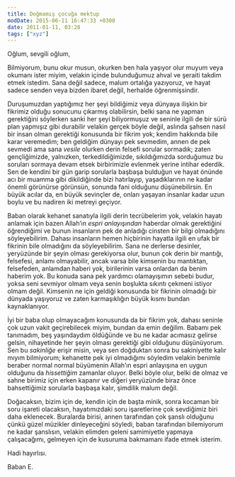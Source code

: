 ```yaml
---
title: Doğmamış çocuğa mektup
modDate: 2015-06-11 16:47:33 +0300
date: 2011-01-11, 03:28
tags: ["xyz"]
---
```


Oğlum, sevgili oğlum,

Bilmiyorum, bunu okur musun, okurken ben hala yaşıyor olur muyum veya
okumanı ister miyim, velakin içinde bulunduğumuz ahval ve şeraiti
takdim etmek istedim. Sana değil sadece, malum ortalığa yazıyoruz, ve
hayat sadece senden veya bizden ibaret değil, herhalde öğrenmişsindir.

Duruşumuzdan yaptığımız her şeyi bildiğimiz veya dünyaya ilişkin bir
fikrimiz olduğu sonucunu çıkarmış olabilirsin, belki sana ne yapman
gerektiğini söylerken sanki her şeyi biliyormuşuz ve seninle ilgili de
bir sürü plan yapmışız gibi durabilir velakin gerçek böyle değil,
aslında şahsen nasıl bir insan olman gerektiği konusunda bir fikrim
yok; kendim hakkında bile karar veremedim; ben geldiğim dünyayı pek
sevmedim, annen de pek sevmedi ama sana *vesile* olurken derin felsefi
sorular sormadık; zaten gençliğimizde, yalnızken, terkedildiğimizde,
sıkıldığımızda sorduğumuz bu soruları sormaya devam etsek birbirimizle
evlenmek yerine intihar ederdik. Sen de kendini bir gün garip
sorularla başbaşa bulduğun ve hayat önünde acı bir muamma gibi
dikildiğinde bizi hatırlayıp, yaşadıklarının ne kadar önemli görünürse
görünsün, sonunda fani olduğunu düşünebilirsin. En büyük acılar da, en
büyük sevinçler de, onları yaşayan insanlar kadar uzun boylu ve bu
nadiren iki metreyi geçiyor.

Baban olarak kehanet sanatıyla ilgili derin tecrübelerim yok, velakin
hayatı anlamak için bazen Allah’ın *espri anlayışından* haberdar olmak
gerektiğini öğrendiğimi ve bunun insanların pek de anladığı cinsten
bir bilgi olmadığını söyleyebilirim. Dahası insanların hemen
hiçbirinin hayatla ilgili en ufak bir fikrinin bile olmadığını da
söyleyebilirim.  Sana ne derlerse desinler, yeryüzünde bir şeyin
olması gerekiyorsa olur, bunun çok derin bir mantığı, felsefesi,
anlamı olmayabilir, ancak varsa bile kimsenin bu mantıktan,
felsefeden, anlamdan haberi yok, birilerinin varsa onlardan da benim
haberim yok. Bu konuda sana pek yardımcı olamayışımın sebebi budur,
yoksa seni sevmiyor olmam veya senin boşlukta sıkıntı çekmeni istiyor
olmam değil. Kimsenin ne için geldiği konusunda bir fikrinin olmadığı
bir dünyada yaşıyoruz ve zaten karmaşıklığın büyük kısmı bundan
kaynaklanıyor.

İyi bir baba olup olmayacağım konusunda da bir fikrim yok, dahası
seninle çok uzun vakit geçirebilecek miyim, bundan da emin değilim.
Babamı pek tanımadım, beş yaşındaydım öldüğünde ve bu ne kadar
acımasız gelirse gelsin, nihayetinde her şeyin olması gerektiği gibi
olduğunu düşünüyorum. Sen bu *sakinliğe* erişir misin, veya sen
doğduktan sonra bu sakiniyette kalır mıyım bilmiyorum; kehanette pek
iyi olmadığımı söyledim velakin benimle beraber normal normal
büyümenin Allah’ın espri anlayışına en uygun olduğunu da *hissettiğim*
zamanlar oluyor. Belki böyle olur, belki de olmaz ve sahne birimiz
için erken kapanır ve diğeri yeryüzünde biraz önce bahsettiğimiz
sorularla başbaşa kalır, şimdilik malum değil.

Doğacaksın, bizim için de, kendin için de başta minik, sonra kocaman
bir soru işareti olacaksın, hayatımızdaki soru işaretlerine çok
sevdiğimiz biri daha eklenecek. Buralarda birisi, annen tarafından çok
şanslı olduğunu çünkü güzel müzikler dinleyeceğini söyledi, baban
tarafından bilemiyorum ne kadar şanslısın, velakin elimden geleni
samimiyetle yapmaya çalışacağımı, gelmeyen için de kusuruma bakmamanı
ifade etmek isterim.

Hadi hayırlısı.

Baban E.
